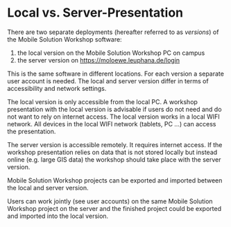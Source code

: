 # Local vs. Server-Presentation

There are two separate deployments (hereafter referred to as _versions_) of the Mobile Solution Workshop software:

1. the local version on the Mobile Solution Workshop PC on campus
2. the server version on https://moloewe.leuphana.de/login

This is the same software in different locations. For each version a separate user account is needed. The local and server version differ in terms of accessibility and network settings.

The local version is only accessible from the local PC. A workshop presentation with the local version is advisable if users do not need and do not want to rely on internet access. The local version works in a local WIFI network. All devices in the local WIFI network (tablets, PC …) can access the presentation.


The server version is accessible remotely. It requires internet access. If the workshop presentation relies on data that is not stored locally but instead online (e.g. large GIS data) the workshop should take place with the server version.

Mobile Solution Workshop projects can be exported and imported between the local and server version.

Users can work jointly (see user accounts) on the same Mobile Solution Workshop project on the server and the finished project could be exported and imported into the local version. 
